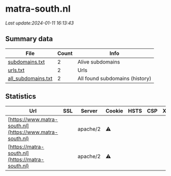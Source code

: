 # matra-south.nl
*Last update:2024-01-11 16:13:43*
## Summary data
| File       | Count | Info |
|------------|-------|------|
|[subdomains.txt](/data/matra-south/subdomains.txt)|2|Alive subdomains|
|[urls.txt](/data/matra-south/urls.txt)|2|Urls|
|[all_subdomains.txt](/data/matra-south/all_subdomains.txt)|2|All found subdomains (history)|
## Statistics
| Url | SSL | Server | Cookie | HSTS | CSP | XFO | XXP | RP | Tech |
|------------|-------|------|------|------|------|------|------|------|------|
|[https://www.matra-south.nl](https://www.matra-south.nl)| |apache/2|:warning: | | | | |:white_check_mark: | |Apache HTTP Server:2...| |
|[https://matra-south.nl](https://matra-south.nl)| |apache/2|:warning: | | | | |:white_check_mark: | |Apache HTTP Server:2...| |